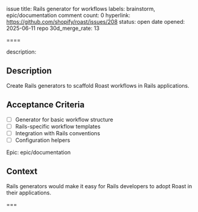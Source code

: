 issue title: Rails generator for workflows
labels: brainstorm, epic/documentation
comment count: 0
hyperlink: https://github.com/shopify/roast/issues/208
status: open
date opened: 2025-06-11
repo 30d_merge_rate: 13

====

description:
## Description
Create Rails generators to scaffold Roast workflows in Rails applications.

## Acceptance Criteria
- [ ] Generator for basic workflow structure
- [ ] Rails-specific workflow templates
- [ ] Integration with Rails conventions
- [ ] Configuration helpers

Epic: epic/documentation

## Context
Rails generators would make it easy for Rails developers to adopt Roast in their applications.

===
